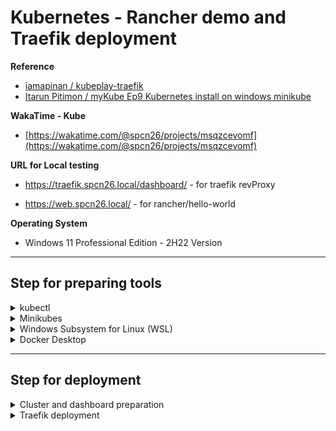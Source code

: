 # **Kubernetes - Rancher demo and Traefik deployment**

**Reference**
- [iamapinan / kubeplay-traefik](https://github.com/iamapinan/kubeplay-traefik)
- [Itarun Pitimon / myKube Ep9 Kubernetes install on windows minikube](https://youtu.be/g-9H2urCSVY)

**WakaTime - Kube**
- [https://wakatime.com/@spcn26/projects/msqzcevomf](https://wakatime.com/@spcn26/projects/msqzcevomf)

**URL for Local testing**
- https://traefik.spcn26.local/dashboard/ - for traefik revProxy

- https://web.spcn26.local/ - for rancher/hello-world

**Operating System**
- Windows 11 Professional Edition - 2H22 Version

---

## **Step for preparing tools**

<details>
    <summary>kubectl</summary>
    
1. Open a command prompt (cmd) and go to path > C:/kubectl
2. Run the command to install kubectl on your computer by following below.

```ruby
curl.exe -LO "https://dl.k8s.io/release/v1.26.0/bin/windows/amd64/kubectl.exe"
```
3. Go to "Edit environment variables for your account" by searching for it in the start menu
<div align="center"><img src="images/1.png" width="400px"></div>

4. Then click "Environment Variables..." button to set kubectl path.
<div align="center"><img src="images/2.png" width="300px"></div>

5. Click "Path" on number 1 and click "Edit" button on number 2.
<div align="center"><img src="images/3.png" width="400px"></div>

6. Click "New" button on number 1 and add the path "C:/kubectl" on number 2 then click "OK" to save the path.
<div align="center"><img src="images/4.png" width="300px"></div>

7. Make sure **kubectl** is successfully installed by running the command below.

```ruby
kubectl version --client
```
<div align="center"><img src="images/5.png" width="700px"></div>

**Ref.** - *https://kubernetes.io/docs/tasks/tools/install-kubectl-windows/*
</details>

<details>
    <summary>Minikubes</summary>

1. Download **minikube** using the command below in **PowerShell**.

```ruby
New-Item -Path 'c:\' -Name 'minikube' -ItemType Directory -Force
Invoke-WebRequest -OutFile 'c:\minikube\minikube.exe' -Uri 'https://github.com/kubernetes/minikube/releases/latest/download/minikube-windows-amd64.exe' -UseBasicParsing
```

2. Add the minikube.exe binary to your path using the command below in **PowerShell as Administrator**.
```ruby
$oldPath = [Environment]::GetEnvironmentVariable('Path', [EnvironmentVariableTarget]::Machine)
if ($oldPath.Split(';') -inotcontains 'C:\minikube'){ `
  [Environment]::SetEnvironmentVariable('Path', $('{0};C:\minikube' -f $oldPath), [EnvironmentVariableTarget]::Machine) `
}
```
3. Then a terminal (PowerShell) restart is required.

**Or you can be downloaded as an executable file for easier installation. (Easy step)**
<div align="center"><img src="images/6.png" width="700px"></div>

**Ref.** - *https://minikube.sigs.k8s.io/docs/start/*
</details>

<details>
    <summary>Windows Subsystem for Linux (WSL)</summary>

1. Go to "Turn Windows features on or off" by searching for it in the start menu.
<div align="center"><img src="images/7.png" width="400px"></div>

2. Select the checkbox labeled "Windows Subsystem for Linux".
<div align="center"><img src="images/8.png" width="300px"></div>

3. Click "OK" button and wait the process. After finished, restart the device once.

4. After the device turned on, run the command prompt (cmd) and run the command below to update Windows Subsystem for Linux (WSL).

```ruby
wsl --update
```

5. Check for the latest version using the same command.
<div align="center"><img src="images/9.png" width="700px"></div>

6. Run the command below to make sure WSL is available.

```ruby
bash
```

**For bash command not responding, Change the default Linux distribution installed using the command to find the list of valid distributions that can be installed**

```ruby
wsl --list --online
```

**Then use the commands to install and set defaults for your Linux distribution.**

```ruby
#install a different linux distribution
wsl --install -d <NAME>
#check a list of installed linux distribution
wsl --list
#set the default linux distribution
wsl --set-default-version <NAME>
```

**Ref.** - *https://learn.microsoft.com/en-us/windows/wsl/install*
</details>

<details>
    <summary>Docker Desktop</summary>

**Go to the website below to download "Docker Desktop". After successful installation, try using the program.**
- https://www.docker.com/products/docker-desktop/

</details>

---

## **Step for deployment**

<details>
    <summary>Cluster and dashboard preparation</summary>

- Start and create a new cluster using minikube in docker on command prompt (cmd).
```
minikube start --driver=docker
```
- Check the pods on the cluster.
```
kubectl get pods -A
```
<div align="center"><img src="images/10.png" width="700px"></div>

- Check the nodes on the cluster.
```
kubectl get nodes
```

<div align="center"><img src="images/11.png" width="500px"></div>

- Open kubernetes dashboard.

```
minikube dashboard
```

<div align="center"><img src="images/12.png" width="700px"></div>

</details>

<details>
    <summary>Traefik deployment</summary>

1. Download Helm for windows ([Windows amd64](https://get.helm.sh/helm-v3.11.2-windows-amd64.zip)) in the link : https://github.com/helm/helm/releases

2. Extract the files into "C:/helm" and set the path environment. (You can follow instructions similar to installing kubectl.)

</details>